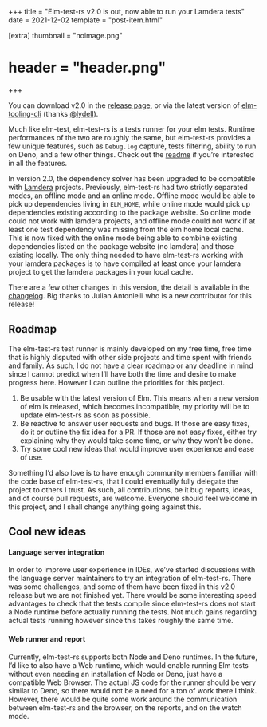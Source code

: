 +++
title = "Elm-test-rs v2.0 is out, now able to run your Lamdera tests"
date = 2021-12-02
template = "post-item.html"

[extra]
thumbnail = "noimage.png"
# header = "header.png"
+++

You can download v2.0 in the [release page](https://github.com/mpizenberg/elm-test-rs/releases), or via the latest version of [elm-tooling-cli](https://elm-tooling.github.io/elm-tooling-cli/) (thanks [@lydell](https://discourse.elm-lang.org/u/lydell)).

Much like elm-test, elm-test-rs is a tests runner for your elm tests. Runtime performances of the two are roughly the same, but elm-test-rs provides a few unique features, such as `Debug.log` capture, tests filtering, ability to run on Deno, and a few other things. Check out the [readme](https://github.com/mpizenberg/elm-test-rs) if you’re interested in all the features.

<!-- more -->

In version 2.0, the dependency solver has been upgraded to be compatible with [Lamdera](https://lamdera.com/) projects. Previously, elm-test-rs had two strictly separated modes, an offline mode and an online mode. Offline mode would be able to pick up dependencies living in `ELM_HOME`, while online mode would pick up dependencies existing according to the package website. So online mode could not work with lamdera projects, and offline mode could not work if at least one test dependency was missing from the elm home local cache. This is now fixed with the online mode being able to combine existing dependencies listed on the package website (no lamdera) and those existing locally. The only thing needed to have elm-test-rs working with your lamdera packages is to have compiled at least once your lamdera project to get the lamdera packages in your local cache.

There are a few other changes in this version, the detail is available in the [changelog](https://github.com/mpizenberg/elm-test-rs/blob/v2.0/CHANGELOG.md). Big thanks to Julian Antonielli who is a new contributor for this release!

## Roadmap

The elm-test-rs test runner is mainly developed on my free time, free time that is highly disputed with other side projects and time spent with friends and family. As such, I do not have a clear roadmap or any deadline in mind since I cannot predict when I’ll have both the time and desire to make progress here. However I can outline the priorities for this project.

1.  Be usable with the latest version of Elm. This means when a new version of elm is released, which becomes incompatible, my priority will be to update elm-test-rs as soon as possible.
2.  Be reactive to answer user requests and bugs. If those are easy fixes, do it or outline the fix idea for a PR. If those are not easy fixes, either try explaining why they would take some time, or why they won’t be done.
3.  Try some cool new ideas that would improve user experience and ease of use.

Something I’d also love is to have enough community members familiar with the code base of elm-test-rs, that I could eventually fully delegate the project to others I trust. As such, all contributions, be it bug reports, ideas, and of course pull requests, are welcome. Everyone should feel welcome in this project, and I shall change anything going against this.

## Cool new ideas

#### Language server integration

In order to improve user experience in IDEs, we’ve started discussions with the language server maintainers to try an integration of elm-test-rs. There was some challenges, and some of them have been fixed in this v2.0 release but we are not finished yet. There would be some interesting speed advantages to check that the tests compile since elm-test-rs does not start a Node runtime before actually running the tests. Not much gains regarding actual tests running however since this takes roughly the same time.

#### Web runner and report

Currently, elm-test-rs supports both Node and Deno runtimes. In the future, I’d like to also have a Web runtime, which would enable running Elm tests without even needing an installation of Node or Deno, just have a compatible Web Browser. The actual JS code for the runner should be very similar to Deno, so there would not be a need for a ton of work there I think. However, there would be quite some work around the communication between elm-test-rs and the browser, on the reports, and on the watch mode.
